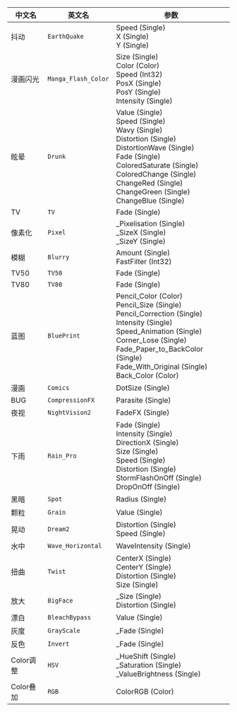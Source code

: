 | 中文名 | 英文名 | 参数 |
| ---- | ---- | ---- |
| 抖动 | `EarthQuake` | Speed (Single) <br>X (Single) <br>Y (Single) |
| 漫画闪光 | `Manga_Flash_Color` | Size (Single) <br>Color (Color) <br>Speed (Int32) <br>PosX (Single) <br>PosY (Single) <br>Intensity (Single) |
| 眩晕 | `Drunk` | Value (Single) <br>Speed (Single) <br>Wavy (Single) <br>Distortion (Single) <br>DistortionWave (Single) <br>Fade (Single) <br>ColoredSaturate (Single) <br>ColoredChange (Single) <br>ChangeRed (Single) <br>ChangeGreen (Single) <br>ChangeBlue (Single) |
| TV | `TV` | Fade (Single) |
| 像素化 | `Pixel` | _Pixelisation (Single) <br>_SizeX (Single) <br>_SizeY (Single) |
| 模糊 | `Blurry` | Amount (Single) <br>FastFilter (Int32) |
| TV50 | `TV50` | Fade (Single) |
| TV80 | `TV80` | Fade (Single) |
| 蓝图 | `BluePrint` | Pencil_Color (Color) <br>Pencil_Size (Single) <br>Pencil_Correction (Single) <br>Intensity (Single) <br>Speed_Animation (Single) <br>Corner_Lose (Single) <br>Fade_Paper_to_BackColor (Single) <br>Fade_With_Original (Single) <br>Back_Color (Color) |
| 漫画 | `Comics` | DotSize (Single) |
| BUG | `CompressionFX` | Parasite (Single) |
| 夜视 | `NightVision2` | FadeFX (Single) |
| 下雨 | `Rain_Pro` | Fade (Single) <br>Intensity (Single) <br>DirectionX (Single) <br>Size (Single) <br>Speed (Single) <br>Distortion (Single) <br>StormFlashOnOff (Single) <br>DropOnOff (Single) |
| 黑暗 | `Spot` | Radius (Single) |
| 颗粒 | `Grain` | Value (Single) |
| 晃动 | `Dream2` | Distortion (Single) <br>Speed (Single) |
| 水中 | `Wave_Horizontal` | WaveIntensity (Single) |
| 扭曲 | `Twist` | CenterX (Single) <br>CenterY (Single) <br>Distortion (Single) <br>Size (Single) |
| 放大 | `BigFace` | _Size (Single) <br>Distortion (Single) |
| 漂白 | `BleachBypass` | Value (Single) |
| 灰度 | `GrayScale` | _Fade (Single) |
| 反色 | `Invert` | _Fade (Single) |
| Color调整 | `HSV` | _HueShift (Single) <br>_Saturation (Single) <br>_ValueBrightness (Single) |
| Color叠加 | `RGB` | ColorRGB (Color) | 